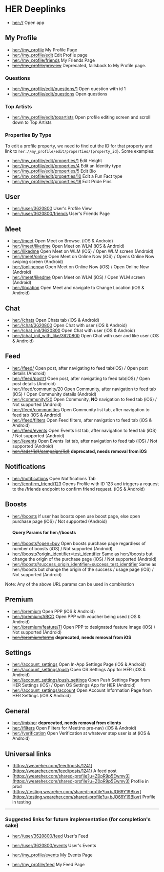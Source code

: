 # HER Deeplinks
*   [her://](her://) Open app

## My Profile
*   [her://my_profile](her://my_profile) My Profile Page
*   [her://my_profile/edit](her://my_profile/edit) Edit Profile page
*   [her://my_profile/friends](her://my_profile/friends) My Friends Page
*   ~~[her://my_profile/preview](her://my_profile/preview)~~ Deprecated, fallsback to My Profile page.

### Questions
*   [her://my_profile/edit/questions/1](her://my_profile/edit/questions/1) Open question with id 1
*   [her://my_profile/edit/questions](her://my_profile/edit/questions) Open questions

### Top Artists
*   [her://my_profile/edit/topartists](her://my_profile/edit/topartists) Open profile editing screen and scroll down to Top Artists

### Properties By Type
To edit a profile property, we need to find out the ID for that property and link to `her://my_profile/edit/properties/{property_id}`. Some examples:
*   [her://my_profile/edit/properties/1](her://my_profile/edit/properties/1) Edit Height
*   [her://my_profile/edit/properties/4](her://my_profile/edit/properties/4) Edit an Identity type
*   [her://my_profile/edit/properties/5](her://my_profile/edit/properties/5) Edit Bio
*   [her://my_profile/edit/properties/10](her://my_profile/edit/properties/10) Edit a Fun Fact type
*   [her://my_profile/edit/properties/18](her://my_profile/edit/properties/18) Edit Pride Pins



## User 
*   [her://user/3620800](her://user/3620800) User's Profile View
*   [her://user/3620800/friends](her://user/3620800/friends) User's Friends Page

## Meet
*   [her://meet](her://meet) Open Meet on Browse. (iOS & Android)
*   [her://meet/likedme](her://meet/likedme) Open Meet on WLM (iOS & Android) 
*   [her://likedme](her://likedme) Open Meet on WLM (iOS) / Open WLM screen (Android)
*   [her://meet/online](her://meet/online) Open Meet on Online Now (iOS) / Opens Online Now swiping screen (Android) 
*   [her://onlinenow](her://onlinenow) Open Meet on Online Now (iOS) / Open Online Now (Android) 
*   [her://meet/likedme](her://meet/likedme) Open Meet on WLM (iOS) / Open WLM screen (Android)
*   [her://location](her://location) Open Meet and navigate to Change Location (iOS & Android)

## Chat
*   [her://chats](her://chats) Open Chats tab (iOS & Android)
*   [her://chat/3620800](her://chat/3620800) Open Chat with user  (iOS & Android)
*   [her://chat_init/3620800](her://chat_init/3620800) Open Chat with user  (iOS & Android)
*   [her://chat_init_with_like/3620800](her://chat_init_with_like/3620800) Open Chat with user and like user (iOS & Android)

## Feed
*   [her://feed/](her://feed/) Open post, after navigating to feed tab(iOS) / Open post details (Android)
*   [her://feed/post/1](her://feed/post/1) Open post, after navigating to feed tab(iOS) / Open post details (Android)
*   [her://feed/community/20](her://feed/community/20) Open Community, after navigation to feed tab (iOS) / Open Community details (Android)
*   [her://community/20](her://community/20) Open Community, **NO** navigation to feed tab (iOS) / Not supported (Android) 
*   [her://feed/communities](her://feed/communities) Open Community list tab, after navigation to feed tab (iOS & Android)
*   [her://feed/filters](her://feed/filters) Open Feed filters, after navigation to feed tab (iOS & Android)
*   [her://feed/events](her://feed/events) Open Events list tab, after navigation to feed tab (iOS) / Not supported (Android) 
*   [her://events](her://events) Open Events list tab, after navigation to feed tab (iOS) / Not supported (Android) 
*   ~~[her://ads/{id}/campaign/{id}](her://ads/{id}/campaign/{id})~~ **deprecated, needs removal from iOS**

## Notifications
*   [her://notifications](her://notifications) Open Notifications Tab
*   [her://confirm_friend/123](her://confirm_friend/123) Opens Profile with ID 123 and triggers a request to the /friends endpoint to confirm friend request. (iOS & Android)

## Boosts
*   [her://boosts](her://boosts) If user has boosts open use boost page, else open purchase page (iOS) / Not supported (Android) 
    #### Query Params for her://boosts
*   [her://boosts?open=buy](her://boosts?open=buy) Open boosts purchase page regardless of number of boosts (iOS) / Not supported (Android) 
*   [her://boosts?origin_identifier=test_identifier](her://boosts) Same as her://boosts but change the origin of the purchase page (iOS) / Not supported (Android) 
*   [her://boosts?success_origin_identifier=success_test_identifier](her://boosts) Same as her://boosts but change the origin of the success / usage page (iOS) / Not supported (Android) 

Note: Any of the above URL params can be used in combination

## Premium
*   [her://premium](her://premium) Open PPP (iOS & Android)
*   [her://premium/ABCD](her://premium/ABCD) Open PPP with voucher being used (iOS & Android)
*   [her://premium/feature/11](her://premium/feature/11) Open PPP to designated feature image (iOS) / Not supported (Android)
*   ~~[her://premium/terms](her://premium/terms)~~ **deprecated, needs removal from iOS**

## Settings
*   [her://account_settings](her://account_settings) Open In-App Settings Page (iOS & Android)
*   [her://account_settings/push](her://account_settings/push) Open OS Settings App for HER (iOS & Android)
*   [her://account_settings/push_settings](her://account_settings/push_settings) Open Push Settings Page from HER Settings (iOS) / Open OS Settings App for HER (Android) 
*   [her://account_settings/account](her://account_settings/account) Open Account Information Page from HER Settings (iOS & Android)

## General
*   ~~[her://mixher](her://mixher)~~  **deprecated, needs removal from clients**
*   [her://filters](her://filters) Open Filters for Meet(no pre-nav) (iOS & Android)
*   [her://verification](her://verification) Open Verification at whatever step user is at (iOS & Android)

## Universal links

*   [https://weareher.com/feed/posts/1241](https://weareher.com/feed/posts/1241) A feed post
*   [https://weareher.com/shared-profile?u=Z0pR9p5Ewmv3](https://weareher.com/shared-profile?u=Z0pR9p5Ewmv3) Profile in prod
*   [https://testing.weareher.com/shared-profile?u=bJO69Y19Bkvr](https://testing.weareher.com/shared-profile?u=bJO69Y19Bkvr) Profile in testing


---


### Suggested links for future implementation (for completion's sake)
*   [her://user/3620800/feed](her://user/3620800/feed) User's Feed
*   [her://user/3620800/events](her://user/3620800/events) User's Events

*   [her://my_profile/events](her://my_profile/events) My Events Page
*   [her://my_profile/feed](her://my_profile/feed) My Feed Page

